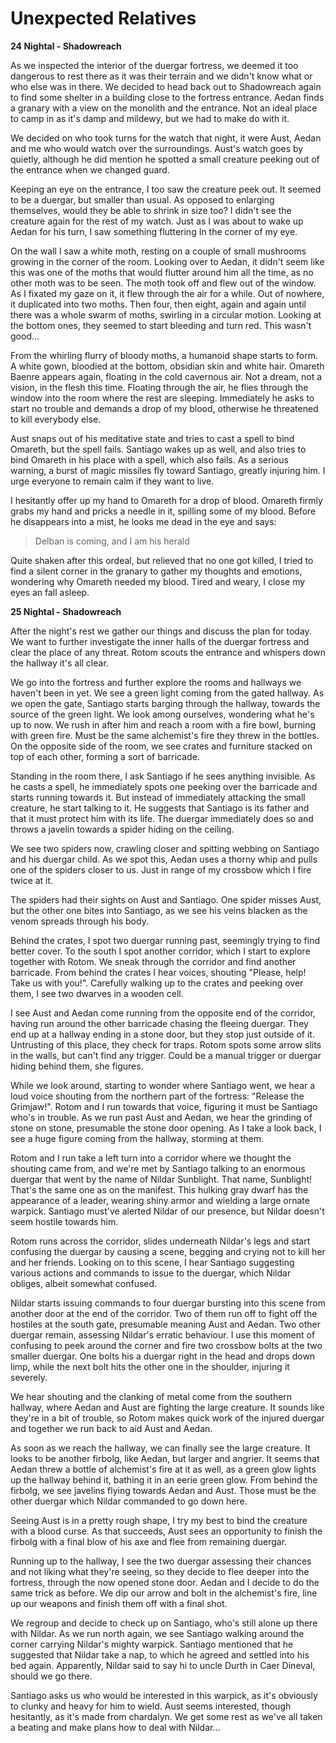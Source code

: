 # Unexpected Relatives

**24 Nightal - Shadowreach**

As we inspected the interior of the duergar fortress, we deemed it too dangerous to rest there as it was their terrain and we didn't know what or who else was in there. We decided to head back out to Shadowreach again to find some shelter in a building close to the fortress entrance. Aedan finds a granary with a view on the monolith and the entrance. Not an ideal place to camp in as it's damp and mildewy, but we had to make do with it.

We decided on who took turns for the watch that night, it were Aust, Aedan and me who would watch over the surroundings. Aust's watch goes by quietly, although he did mention he spotted a small creature peeking out of the entrance when we changed guard.

Keeping an eye on the entrance, I too saw the creature peek out. It seemed to be a duergar, but smaller than usual. As opposed to enlarging themselves, would they be able to shrink in size too? I didn't see the creature again for the rest of my watch. Just as I was about to wake up Aedan for his turn, I saw something fluttering In the corner of my eye.

On the wall I saw a white moth, resting on a couple of small mushrooms growing in the corner of the room. Looking over to Aedan, it didn't seem like this was one of the moths that would flutter around him all the time, as no other moth was to be seen. The moth took off and flew out of the window. As I fixated my gaze on it, it flew through the air for a while. Out of nowhere, it duplicated into two moths. Then four, then eight, again and again until there was a whole swarm of moths, swirling in a circular motion. Looking at the bottom ones, they seemed to start bleeding and turn red. This wasn't good...

From the whirling flurry of bloody moths, a humanoid shape starts to form. A white gown, bloodied at the bottom, obsidian skin and white hair. Omareth Baenre appears again, floating in the cold cavernous air. Not a dream, not a vision, in the flesh this time. Floating through the air, he flies through the window into the room where the rest are sleeping. Immediately he asks to start no trouble and demands a drop of my blood, otherwise he threatened to kill everybody else.

Aust snaps out of his meditative state and tries to cast a spell to bind Omareth, but the spell fails. Santiago wakes up as well, and also tries to bind Omareth in his place with a spell, which also fails. As a serious warning, a burst of magic missiles fly toward Santiago, greatly injuring him. I urge everyone to remain calm if they want to live. 

I hesitantly offer up my hand to Omareth for a drop of blood. Omareth firmly grabs my hand and pricks a needle in it, spilling some of my blood. Before he disappears into a mist, he looks me dead in the eye and says:

> Delban is coming, and I am his herald

Quite shaken after this ordeal, but relieved that no one got killed, I tried to find a silent corner in the granary to gather my thoughts and emotions, wondering why Omareth needed my blood. Tired and weary, I close my eyes an fall asleep.

**25 Nightal - Shadowreach**

After the night's rest we gather our things and discuss the plan for today. We want to further investigate the inner halls of the duergar fortress and clear the place of any threat. Rotom scouts the entrance and whispers down the hallway it's all clear.

We go into the fortress and further explore the rooms and hallways we haven't been in yet. We see a green light coming from the gated hallway. As we open the gate, Santiago starts barging through the hallway, towards the source of the green light. We look among ourselves, wondering what he's up to now. We rush in after him and reach a room with a fire bowl, burning with green fire. Must be the same alchemist's fire they threw in the bottles. On the opposite side of the room, we see crates and furniture stacked on top of each other, forming a sort of barricade.

Standing in the room there, I ask Santiago if he sees anything invisible. As he casts a spell, he immediately spots one peeking over the barricade and starts running towards it. But instead of immediately attacking the small creature, he start talking to it. He suggests that Santiago is its father and that it must protect him with its life. The duergar immediately does so and throws a javelin towards a spider hiding on the ceiling.

We see two spiders now, crawling closer and spitting webbing on Santiago and his duergar child. As we spot this, Aedan uses a thorny whip and pulls one of the spiders closer to us. Just in range of my crossbow which I fire twice at it.

The spiders had their sights on Aust and Santiago. One spider misses Aust, but the other one bites into Santiago, as we see his veins blacken as the venom spreads through his body.

Behind the crates, I spot two duergar running past, seemingly trying to find better cover. To the south I spot another corridor, which I start to explore together with Rotom. We sneak through the corridor and find another barricade. From behind the crates I hear voices, shouting "Please, help! Take us with you!". Carefully walking up to the crates and peeking over them, I see two dwarves in a wooden cell.

I see Aust and Aedan come running from the opposite end of the corridor, having run around the other barricade chasing the fleeing duergar. They end up at a hallway ending in a stone door, but they stop just outside of it. Untrusting of this place, they check for traps. Rotom spots some arrow slits in the walls, but can't find any trigger. Could be a manual trigger or duergar hiding behind them, she figures.

While we look around, starting to wonder where Santiago went, we hear a loud voice shouting from the northern part of the fortress: "Release the Grimjaw!". Rotom and I run towards that voice, figuring it must be Santiago who's in trouble. As we run past Aust and Aedan, we hear the grinding of stone on stone, presumable the stone door opening. As I take a look back, I see a huge figure coming from the hallway, storming at them.

Rotom and I run take a left turn into a corridor where we thought the shouting came from, and we're met by Santiago talking to an enormous duergar that went by the name of Nildar Sunblight. That name, Sunblight! That's the same one as on the manifest. This hulking gray dwarf has the appearance of a leader, wearing shiny armor and wielding a large ornate warpick. Santiago must've alerted Nildar of our presence, but Nildar doesn't seem hostile towards him.

Rotom runs across the corridor, slides underneath Nildar's legs and start confusing the duergar by causing a scene, begging and crying not to kill her and her friends. Looking on to this scene, I hear Santiago suggesting various actions and commands to issue to the duergar, which Nildar obliges, albeit somewhat confused.

Nildar starts issuing commands to four duergar bursting into this scene from another door at the end of the corridor. Two of them run off to fight off the hostiles at the south gate, presumable meaning Aust and Aedan. Two other duergar remain, assessing Nildar's erratic behaviour. I use this moment of confusing to peek around the corner and fire two crossbow bolts at the two smaller duergar. One bolts his a duergar right in the head and drops down limp, while the next bolt hits the other one in the shoulder, injuring it severely.

We hear shouting and the clanking of metal come from the southern hallway, where Aedan and Aust are fighting the large creature. It sounds like they're in a bit of trouble, so Rotom makes quick work of the injured duergar and together we run back to aid Aust and Aedan.

As soon as we reach the hallway, we can finally see the large creature. It looks to be another firbolg, like Aedan, but larger and angrier. It seems that Aedan threw a bottle of alchemist's fire at it as well, as a green glow lights up the hallway behind it, bathing it in an eerie green glow. From behind the firbolg, we see javelins flying towards Aedan and Aust. Those must be the other duergar which Nildar commanded to go down here.

Seeing Aust is in a pretty rough shape, I try my best to bind the creature with a blood curse. As that succeeds, Aust sees an opportunity to finish the firbolg with a final blow of his axe and flee from remaining duergar.

Running up to the hallway, I see the two duergar assessing their chances and not liking what they're seeing, so they decide to flee deeper into the fortress, through the now opened stone door. Aedan and I decide to do the same trick as before. We dip our arrow and bolt in the alchemist's fire, line up our weapons and finish them off with a final shot.

We regroup and decide to check up on Santiago, who's still alone up there with Nildar. As we run north again, we see Santiago walking around the corner carrying Nildar's mighty warpick. Santiago mentioned that he suggested that Nildar take a nap, to which he agreed and settled into his bed again. Apparently, Nildar said to say hi to uncle Durth in Caer Dineval, should we go there.

Santiago asks us who would be interested in this warpick, as it's obviously to clunky and heavy for him to wield. Aust seems interested, though hesitantly, as it's made from chardalyn. We get some rest as we've all taken a beating and make plans how to deal with Nildar...